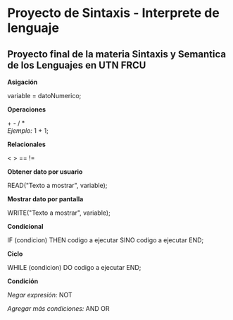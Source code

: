 # Proyecto de Sintaxis - Interprete de lenguaje

## Proyecto final de la materia Sintaxis y Semantica de los Lenguajes en UTN FRCU


**Asigación**

  variable = datoNumerico;


**Operaciones**
  
  \+ - / *\
  *Ejemplo:* 1 + 1;


**Relacionales**

  < > == !=


**Obtener dato por usuario**

  READ("Texto a mostrar", variable);


**Mostrar dato por pantalla**

  WRITE("Texto a mostrar", variable);


**Condicional**

  IF (condicion) THEN codigo a ejecutar SINO codigo a ejecutar END;


**Ciclo**

  WHILE (condicion) DO codigo a ejecutar END;
  
**Condición**

  *Negar expresión:* NOT

  *Agregar más condiciones:* AND OR
